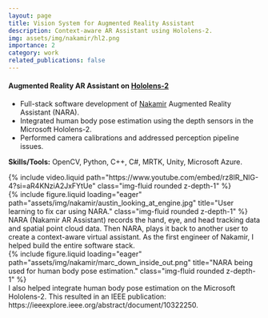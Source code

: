 ```yaml
---
layout: page
title: Vision System for Augmented Reality Assistant
description: Context-aware AR Assistant using Hololens-2.
img: assets/img/nakamir/hl2.png
importance: 2
category: work
related_publications: false
---
```


#### Augmented Reality AR Assistant on [Hololens-2](https://www.microsoft.com/en-us/hololens)
* Full-stack software development of [Nakamir](https://www.nakamir.com/) Augmented Reality Assistant (NARA).
* Integrated human body pose estimation using the depth sensors in the Microsoft Hololens-2.
* Performed camera calibrations and addressed perception pipeline issues.

**Skills/Tools:** OpenCV, Python, C++, C#, MRTK, Unity, Microsoft Azure.  

<div class="row">
    <div class="col-md">
        {% include video.liquid path="https://www.youtube.com/embed/rz8lR_NlG-4?si=aR4KNziA2JxFYtUe" class="img-fluid rounded z-depth-1" %}
    </div>
</div>
<div class="row">
    <div class="col-sm mt-3 mt-md-0">
        {% include figure.liquid loading="eager" path="assets/img/nakamir/austin_looking_at_engine.jpg" title="User learning to fix car using NARA." class="img-fluid rounded z-depth-1" %}
    </div>
</div>
<div class="caption">
    NARA (Nakamir AR Assistant) records the hand, eye, and head tracking data and spatial point cloud data. Then NARA, plays it back to another user to create a context-aware virtual assistant. As the first engineer of Nakamir, I helped build the entire software stack.
</div>


<div class="row">
    <div class="col-sm mt-3 mt-md-0">
        {% include figure.liquid loading="eager" path="assets/img/nakamir/marc_down_inside_out.png" title="NARA being used for human body pose estimation." class="img-fluid rounded z-depth-1" %}
    </div>
</div>
<div class="caption">
    I also helped integrate human body pose estimation on the Microsoft Hololens-2. This resulted in an IEEE publication: https://ieeexplore.ieee.org/abstract/document/10322250.
</div>
